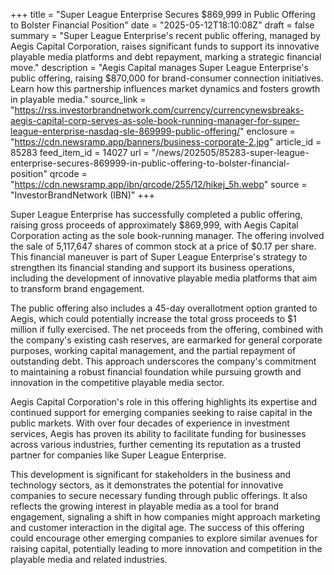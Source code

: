 +++
title = "Super League Enterprise Secures $869,999 in Public Offering to Bolster Financial Position"
date = "2025-05-12T18:10:08Z"
draft = false
summary = "Super League Enterprise's recent public offering, managed by Aegis Capital Corporation, raises significant funds to support its innovative playable media platforms and debt repayment, marking a strategic financial move."
description = "Aegis Capital manages Super League Enterprise's public offering, raising $870,000 for brand-consumer connection initiatives. Learn how this partnership influences market dynamics and fosters growth in playable media."
source_link = "https://rss.investorbrandnetwork.com/currency/currencynewsbreaks-aegis-capital-corp-serves-as-sole-book-running-manager-for-super-league-enterprise-nasdaq-sle-869999-public-offering/"
enclosure = "https://cdn.newsramp.app/banners/business-corporate-2.jpg"
article_id = 85283
feed_item_id = 14027
url = "/news/202505/85283-super-league-enterprise-secures-869999-in-public-offering-to-bolster-financial-position"
qrcode = "https://cdn.newsramp.app/ibn/qrcode/255/12/hikej_5h.webp"
source = "InvestorBrandNetwork (IBN)"
+++

<p>Super League Enterprise has successfully completed a public offering, raising gross proceeds of approximately $869,999, with Aegis Capital Corporation acting as the sole book-running manager. The offering involved the sale of 5,117,647 shares of common stock at a price of $0.17 per share. This financial maneuver is part of Super League Enterprise's strategy to strengthen its financial standing and support its business operations, including the development of innovative playable media platforms that aim to transform brand engagement.</p><p>The public offering also includes a 45-day overallotment option granted to Aegis, which could potentially increase the total gross proceeds to $1 million if fully exercised. The net proceeds from the offering, combined with the company's existing cash reserves, are earmarked for general corporate purposes, working capital management, and the partial repayment of outstanding debt. This approach underscores the company's commitment to maintaining a robust financial foundation while pursuing growth and innovation in the competitive playable media sector.</p><p>Aegis Capital Corporation's role in this offering highlights its expertise and continued support for emerging companies seeking to raise capital in the public markets. With over four decades of experience in investment services, Aegis has proven its ability to facilitate funding for businesses across various industries, further cementing its reputation as a trusted partner for companies like Super League Enterprise.</p><p>This development is significant for stakeholders in the business and technology sectors, as it demonstrates the potential for innovative companies to secure necessary funding through public offerings. It also reflects the growing interest in playable media as a tool for brand engagement, signaling a shift in how companies might approach marketing and customer interaction in the digital age. The success of this offering could encourage other emerging companies to explore similar avenues for raising capital, potentially leading to more innovation and competition in the playable media and related industries.</p>